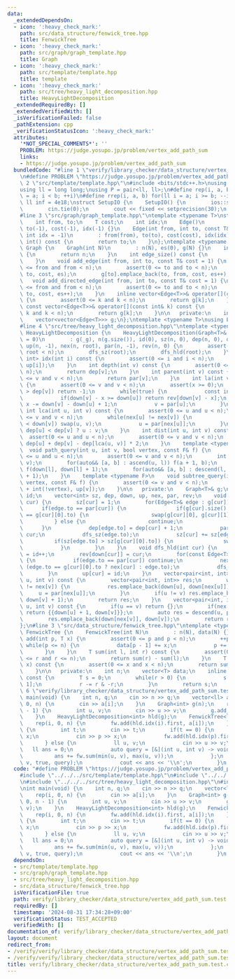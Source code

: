 ```yaml
---
data:
  _extendedDependsOn:
  - icon: ':heavy_check_mark:'
    path: src/data_structure/fenwick_tree.hpp
    title: FenwickTree
  - icon: ':heavy_check_mark:'
    path: src/graph/graph_template.hpp
    title: Graph
  - icon: ':heavy_check_mark:'
    path: src/template/template.hpp
    title: template
  - icon: ':heavy_check_mark:'
    path: src/tree/heavy_light_decomposition.hpp
    title: HeavyLightDecomposition
  _extendedRequiredBy: []
  _extendedVerifiedWith: []
  _isVerificationFailed: false
  _pathExtension: cpp
  _verificationStatusIcon: ':heavy_check_mark:'
  attributes:
    '*NOT_SPECIAL_COMMENTS*': ''
    PROBLEM: https://judge.yosupo.jp/problem/vertex_add_path_sum
    links:
    - https://judge.yosupo.jp/problem/vertex_add_path_sum
  bundledCode: "#line 1 \"verify/library_checker/data_structure/vertex_add_path_sum.test.cpp\"\
    \n#define PROBLEM \"https://judge.yosupo.jp/problem/vertex_add_path_sum\"\n#line\
    \ 2 \"src/template/template.hpp\"\n#include <bits/stdc++.h>\nusing namespace std;\n\
    using ll = long long;\nusing P = pair<ll, ll>;\n#define rep(i, a, b) for(ll i\
    \ = a; i < b; ++i)\n#define rrep(i, a, b) for(ll i = a; i >= b; --i)\nconstexpr\
    \ ll inf = 4e18;\nstruct SetupIO {\n    SetupIO() {\n        ios::sync_with_stdio(0);\n\
    \        cin.tie(0);\n        cout << fixed << setprecision(30);\n    }\n} setup_io;\n\
    #line 3 \"src/graph/graph_template.hpp\"\ntemplate <typename T>\nstruct Edge {\n\
    \    int from, to;\n    T cost;\n    int idx;\n    Edge()\n        : from(-1),\
    \ to(-1), cost(-1), idx(-1) {}\n    Edge(int from, int to, const T& cost = 1,\
    \ int idx = -1)\n        : from(from), to(to), cost(cost), idx(idx) {}\n    operator\
    \ int() const {\n        return to;\n    }\n};\ntemplate <typename T>\nstruct\
    \ Graph {\n    Graph(int N)\n        : n(N), es(0), g(N) {}\n    int size() const\
    \ {\n        return n;\n    }\n    int edge_size() const {\n        return es;\n\
    \    }\n    void add_edge(int from, int to, const T& cost = 1) {\n        assert(0\
    \ <= from and from < n);\n        assert(0 <= to and to < n);\n        g[from].emplace_back(from,\
    \ to, cost, es);\n        g[to].emplace_back(to, from, cost, es++);\n    }\n \
    \   void add_directed_edge(int from, int to, const T& cost = 1) {\n        assert(0\
    \ <= from and from < n);\n        assert(0 <= to and to < n);\n        g[from].emplace_back(from,\
    \ to, cost, es++);\n    }\n    inline vector<Edge<T>>& operator[](const int& k)\
    \ {\n        assert(0 <= k and k < n);\n        return g[k];\n    }\n    inline\
    \ const vector<Edge<T>>& operator[](const int& k) const {\n        assert(0 <=\
    \ k and k < n);\n        return g[k];\n    }\n\n   private:\n    int n, es;\n\
    \    vector<vector<Edge<T>>> g;\n};\ntemplate <typename T>\nusing Edges = vector<Edge<T>>;\n\
    #line 4 \"src/tree/heavy_light_decomposition.hpp\"\ntemplate <typename T>\nstruct\
    \ HeavyLightDecomposition {\n    HeavyLightDecomposition(Graph<T>& _g, int root\
    \ = 0)\n        : g(_g), n(g.size()), id(0), sz(n, 0), dep(n, 0), down(n, -1),\
    \ up(n, -1), nex(n, root), par(n, -1), rev(n, 0) {\n        assert(0 <= root and\
    \ root < n);\n        dfs_sz(root);\n        dfs_hld(root);\n    }\n    pair<int,\
    \ int> idx(int i) const {\n        assert(0 <= i and i < n);\n        return make_pair(down[i],\
    \ up[i]);\n    }\n    int depth(int v) const {\n        assert(0 <= v and v <\
    \ n);\n        return dep[v];\n    }\n    int parent(int v) const {\n        assert(0\
    \ <= v and v < n);\n        return par[v];\n    }\n    int la(int v, int x) const\
    \ {\n        assert(0 <= v and v < n);\n        assert(x >= 0);\n        if(x\
    \ > dep[v]) return -1;\n        while(true) {\n            const int u = nex[v];\n\
    \            if(down[v] - x >= down[u]) return rev[down[v] - x];\n           \
    \ x -= down[v] - down[u] + 1;\n            v = par[u];\n        }\n    }\n   \
    \ int lca(int u, int v) const {\n        assert(0 <= u and u < n);\n        assert(0\
    \ <= v and v < n);\n        while(nex[u] != nex[v]) {\n            if(down[u]\
    \ < down[v]) swap(u, v);\n            u = par[nex[u]];\n        }\n        return\
    \ dep[u] < dep[v] ? u : v;\n    }\n    int dist(int u, int v) const {\n      \
    \  assert(0 <= u and u < n);\n        assert(0 <= v and v < n);\n        return\
    \ dep[u] + dep[v] - dep[lca(u, v)] * 2;\n    }\n    template <typename F>\n  \
    \  void path_query(int u, int v, bool vertex, const F& f) {\n        assert(0\
    \ <= u and u < n);\n        assert(0 <= v and v < n);\n        int l = lca(u,\
    \ v);\n        for(auto&& [a, b] : ascend(u, l)) f(a + 1, b);\n        if(vertex)\
    \ f(down[l], down[l] + 1);\n        for(auto&& [a, b] : descend(l, v)) f(a, b\
    \ + 1);\n    }\n    template <typename F>\n    void subtree_query(int v, bool\
    \ vertex, const F& f) {\n        assert(0 <= v and v < n);\n        f(down[v]\
    \ + int(!vertex), up[v]);\n    }\n\n   private:\n    Graph<T>& g;\n    int n,\
    \ id;\n    vector<int> sz, dep, down, up, nex, par, rev;\n    void dfs_sz(int\
    \ cur) {\n        sz[cur] = 1;\n        for(Edge<T>& edge : g[cur]) {\n      \
    \      if(edge.to == par[cur]) {\n                if(g[cur].size() >= 2 and edge.to\
    \ == g[cur][0].to) {\n                    swap(g[cur][0], g[cur][1]);\n      \
    \          } else {\n                    continue;\n                }\n      \
    \      }\n            dep[edge.to] = dep[cur] + 1;\n            par[edge.to] =\
    \ cur;\n            dfs_sz(edge.to);\n            sz[cur] += sz[edge.to];\n  \
    \          if(sz[edge.to] > sz[g[cur][0].to]) {\n                swap(edge, g[cur][0]);\n\
    \            }\n        }\n    }\n    void dfs_hld(int cur) {\n        down[cur]\
    \ = id++;\n        rev[down[cur]] = cur;\n        for(const Edge<T>& edge : g[cur])\
    \ {\n            if(edge.to == par[cur]) continue;\n            nex[edge.to] =\
    \ (edge.to == g[cur][0].to ? nex[cur] : edge.to);\n            dfs_hld(edge.to);\n\
    \        }\n        up[cur] = id;\n    }\n    vector<pair<int, int>> ascend(int\
    \ u, int v) const {\n        vector<pair<int, int>> res;\n        while(nex[u]\
    \ != nex[v]) {\n            res.emplace_back(down[u], down[nex[u]]);\n       \
    \     u = par[nex[u]];\n        }\n        if(u != v) res.emplace_back(down[u],\
    \ down[v] + 1);\n        return res;\n    }\n    vector<pair<int, int>> descend(int\
    \ u, int v) const {\n        if(u == v) return {};\n        if(nex[u] == nex[v])\
    \ return {{down[u] + 1, down[v]}};\n        auto res = descend(u, par[nex[v]]);\n\
    \        res.emplace_back(down[nex[v]], down[v]);\n        return res;\n    }\n\
    };\n#line 3 \"src/data_structure/fenwick_tree.hpp\"\ntemplate <typename T>\nstruct\
    \ FenwickTree {\n    FenwickTree(int N)\n        : n(N), data(N) {}\n    void\
    \ add(int p, T x) {\n        assert(0 <= p and p < n);\n        ++p;\n       \
    \ while(p <= n) {\n            data[p - 1] += x;\n            p += p & -p;\n \
    \       }\n    }\n    T sum(int l, int r) const {\n        assert(0 <= l and l\
    \ <= r and r <= n);\n        return sum(r) - sum(l);\n    }\n    T operator[](int\
    \ x) const {\n        assert(0 <= x and x < n);\n        return sum(x + 1) - sum(x);\n\
    \    }\n\n   private:\n    int n;\n    vector<T> data;\n    inline T sum(int r)\
    \ const {\n        T s = 0;\n        while(r > 0) {\n            s += data[r -\
    \ 1];\n            r -= r & -r;\n        }\n        return s;\n    }\n};\n#line\
    \ 6 \"verify/library_checker/data_structure/vertex_add_path_sum.test.cpp\"\nint\
    \ main(void) {\n    int n, q;\n    cin >> n >> q;\n    vector<ll> a(n);\n    rep(i,\
    \ 0, n) {\n        cin >> a[i];\n    }\n    Graph<int> g(n);\n    rep(i, 0, n\
    \ - 1) {\n        int u, v;\n        cin >> u >> v;\n        g.add_edge(u, v);\n\
    \    }\n    HeavyLightDecomposition<int> hld(g);\n    FenwickTree<ll> fw(n);\n\
    \    rep(i, 0, n) {\n        fw.add(hld.idx(i).first, a[i]);\n    }\n    while(q--)\
    \ {\n        int t;\n        cin >> t;\n        if(t == 0) {\n            ll p,\
    \ x;\n            cin >> p >> x;\n            fw.add(hld.idx(p).first, x);\n \
    \       } else {\n            ll u, v;\n            cin >> u >> v;\n         \
    \   ll ans = 0;\n            auto query = [&](int u, int v) -> void {\n      \
    \          ans += fw.sum(min(u, v), max(u, v));\n            };\n            hld.path_query(u,\
    \ v, true, query);\n            cout << ans << '\\n';\n        }\n    }\n}\n"
  code: "#define PROBLEM \"https://judge.yosupo.jp/problem/vertex_add_path_sum\"\n\
    #include \"../../../src/template/template.hpp\"\n#include \"../../../src/graph/graph_template.hpp\"\
    \n#include \"../../../src/tree/heavy_light_decomposition.hpp\"\n#include \"../../../src/data_structure/fenwick_tree.hpp\"\
    \nint main(void) {\n    int n, q;\n    cin >> n >> q;\n    vector<ll> a(n);\n\
    \    rep(i, 0, n) {\n        cin >> a[i];\n    }\n    Graph<int> g(n);\n    rep(i,\
    \ 0, n - 1) {\n        int u, v;\n        cin >> u >> v;\n        g.add_edge(u,\
    \ v);\n    }\n    HeavyLightDecomposition<int> hld(g);\n    FenwickTree<ll> fw(n);\n\
    \    rep(i, 0, n) {\n        fw.add(hld.idx(i).first, a[i]);\n    }\n    while(q--)\
    \ {\n        int t;\n        cin >> t;\n        if(t == 0) {\n            ll p,\
    \ x;\n            cin >> p >> x;\n            fw.add(hld.idx(p).first, x);\n \
    \       } else {\n            ll u, v;\n            cin >> u >> v;\n         \
    \   ll ans = 0;\n            auto query = [&](int u, int v) -> void {\n      \
    \          ans += fw.sum(min(u, v), max(u, v));\n            };\n            hld.path_query(u,\
    \ v, true, query);\n            cout << ans << '\\n';\n        }\n    }\n}"
  dependsOn:
  - src/template/template.hpp
  - src/graph/graph_template.hpp
  - src/tree/heavy_light_decomposition.hpp
  - src/data_structure/fenwick_tree.hpp
  isVerificationFile: true
  path: verify/library_checker/data_structure/vertex_add_path_sum.test.cpp
  requiredBy: []
  timestamp: '2024-08-31 17:34:28+09:00'
  verificationStatus: TEST_ACCEPTED
  verifiedWith: []
documentation_of: verify/library_checker/data_structure/vertex_add_path_sum.test.cpp
layout: document
redirect_from:
- /verify/verify/library_checker/data_structure/vertex_add_path_sum.test.cpp
- /verify/verify/library_checker/data_structure/vertex_add_path_sum.test.cpp.html
title: verify/library_checker/data_structure/vertex_add_path_sum.test.cpp
---
```

